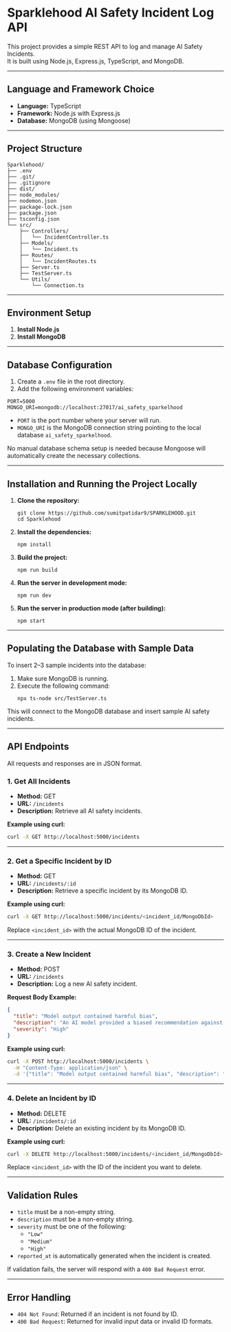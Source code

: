 
# Sparklehood AI Safety Incident Log API

This project provides a simple REST API to log and manage AI Safety Incidents.  
It is built using Node.js, Express.js, TypeScript, and MongoDB.

---

## Language and Framework Choice

- **Language:** TypeScript
- **Framework:** Node.js with Express.js
- **Database:** MongoDB (using Mongoose)

---

## Project Structure

```
Sparklehood/
├── .env
├── .git/
├── .gitignore
├── dist/
├── node_modules/
├── nodemon.json
├── package-lock.json
├── package.json
├── tsconfig.json
└── src/
    ├── Controllers/
    │   └── IncidentController.ts
    ├── Models/
    │   └── Incident.ts
    ├── Routes/
    │   └── IncidentRoutes.ts
    ├── Server.ts
    ├── TestServer.ts
    └── Utils/
        └── Connection.ts
```

---

## Environment Setup

1. **Install Node.js** 
2. **Install MongoDB** 
---

## Database Configuration

1. Create a `.env` file in the root directory.
2. Add the following environment variables:

```
PORT=5000
MONGO_URI=mongodb://localhost:27017/ai_safety_sparkelhood
```

- `PORT` is the port number where your server will run.
- `MONGO_URI` is the MongoDB connection string pointing to the local database `ai_safety_sparkelhood`.

No manual database schema setup is needed because Mongoose will automatically create the necessary collections.

---

## Installation and Running the Project Locally

1. **Clone the repository:**
   ```
   git clone https://github.com/sumitpatidar9/SPARKLEHOOD.git
   cd Sparklehood
   ```

2. **Install the dependencies:**
   ```
   npm install
   ```

3. **Build the project:**
   ```
   npm run build
   ```

4. **Run the server in development mode:**
   ```
   npm run dev
   ```

5. **Run the server in production mode (after building):**
   ```
   npm start
   ```

---

## Populating the Database with Sample Data

To insert 2–3 sample incidents into the database:

1. Make sure MongoDB is running.
2. Execute the following command:
   ```
   npx ts-node src/TestServer.ts
   ```

This will connect to the MongoDB database and insert sample AI safety incidents.

---

## API Endpoints

All requests and responses are in JSON format.

### 1. Get All Incidents

- **Method:** GET
- **URL:** `/incidents`
- **Description:** Retrieve all AI safety incidents.

**Example using curl:**
```bash
curl -X GET http://localhost:5000/incidents
```

---

### 2. Get a Specific Incident by ID

- **Method:** GET
- **URL:** `/incidents/:id`
- **Description:** Retrieve a specific incident by its MongoDB ID.

**Example using curl:**
```bash
curl -X GET http://localhost:5000/incidents/<incident_id/MongoDbId> 
```

Replace `<incident_id>` with the actual MongoDB ID of the incident.

---

### 3. Create a New Incident

- **Method:** POST
- **URL:** `/incidents`
- **Description:** Log a new AI safety incident.

**Request Body Example:**
```json
{
  "title": "Model output contained harmful bias",
  "description": "An AI model provided a biased recommendation against minority groups.",
  "severity": "High"
}
```

**Example using curl:**
```bash
curl -X POST http://localhost:5000/incidents \
  -H "Content-Type: application/json" \
  -d '{"title": "Model output contained harmful bias", "description": "An AI model provided a biased recommendation against minority groups.", "severity": "High"}'
```

---

### 4. Delete an Incident by ID

- **Method:** DELETE
- **URL:** `/incidents/:id`
- **Description:** Delete an existing incident by its MongoDB ID.

**Example using curl:**
```bash
curl -X DELETE http://localhost:5000/incidents/<incident_id/MongoDbId>
```

Replace `<incident_id>` with the ID of the incident you want to delete.

---

## Validation Rules

- `title` must be a non-empty string.
- `description` must be a non-empty string.
- `severity` must be one of the following:
  - `"Low"`
  - `"Medium"`
  - `"High"`
- `reported_at` is automatically generated when the incident is created.

If validation fails, the server will respond with a `400 Bad Request` error.

---

## Error Handling

- `404 Not Found`: Returned if an incident is not found by ID.
- `400 Bad Request`: Returned for invalid input data or invalid ID formats.


